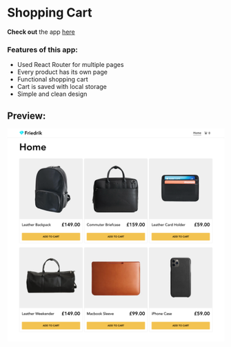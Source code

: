 # Shopping Cart

**Check out** the app [here](https://ibndaanis-shopping-cart.netlify.app/)

### Features of this app:

- Used React Router for multiple pages
- Every product has its own page
- Functional shopping cart
- Cart is saved with local storage
- Simple and clean design

## Preview:

![Preview](./public/assets/preview.png)
